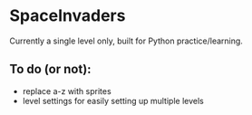 # SpaceInvaders
Currently a single level only, built for Python practice/learning.
## To do (or not):
- replace a-z with sprites
- level settings for easily setting up multiple levels
